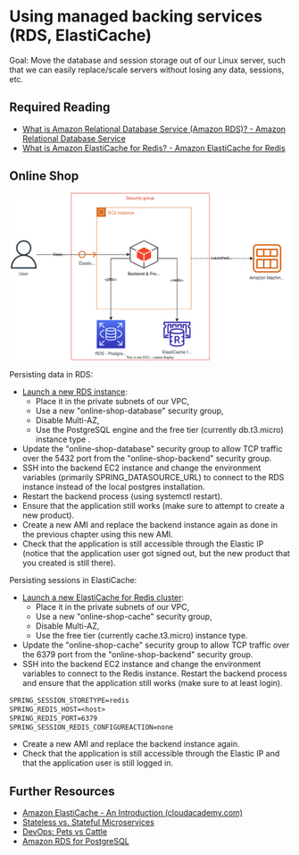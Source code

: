 # Using managed backing services (RDS, ElastiCache)

Goal: Move the database and session storage out of our Linux server, such that we can easily replace/scale servers without losing any data, sessions, etc.

## Required Reading

- [What is Amazon Relational Database Service (Amazon RDS)? - Amazon Relational Database Service](https://docs.aws.amazon.com/AmazonRDS/latest/UserGuide/Welcome.html)
- [What is Amazon ElastiCache for Redis? - Amazon ElastiCache for Redis](https://docs.aws.amazon.com/AmazonElastiCache/latest/red-ug/WhatIs.html)

## Online Shop

![Application Diagram](./diagrams/110.drawio.svg)

Persisting data in RDS:

- [Launch a new RDS instance](https://docs.aws.amazon.com/AmazonRDS/latest/UserGuide/CHAP_Tutorials.WebServerDB.CreateDBInstance.html):
  - Place it in the private subnets of our VPC,
  - Use a new "online-shop-database" security group,
  - Disable Multi-AZ,
  - Use the PostgreSQL engine and the free tier (currently db.t3.micro) instance type .
- Update the "online-shop-database" security group to allow TCP traffic over the 5432 port from the "online-shop-backend" security group.
- SSH into the backend EC2 instance and change the environment variables (primarily SPRING_DATASOURCE_URL) to connect to the RDS instance instead of the local postgres installation. 
- Restart the backend process (using systemctl restart). 
- Ensure that the application still works (make sure to attempt to create a new product).
- Create a new AMI and replace the backend instance again as done in the previous chapter using this new AMI. 
- Check that the application is still accessible through the Elastic IP (notice that the application user got signed out, but the new product that you created is still there).

Persisting sessions in ElastiCache:

- [Launch a new ElastiCache for Redis cluster](https://docs.aws.amazon.com/AmazonElastiCache/latest/red-ug/GettingStarted.CreateCluster.html#Clusters.Create.CON.Redis-gs):
  - Place it in the private subnets of our VPC,
  - Use a new "online-shop-cache" security group,
  - Disable Multi-AZ,
  - Use the free tier (currently cache.t3.micro) instance type.
- Update the "online-shop-cache" security group to allow TCP traffic over the 6379 port from the "online-shop-backend" security group.
- SSH into the backend EC2 instance and change the environment variables to connect to the Redis instance. Restart the backend process and ensure that the application still works (make sure to at least login).

```
SPRING_SESSION_STORETYPE=redis
SPRING_REDIS_HOST=<host>
SPRING_REDIS_PORT=6379
SPRING_SESSION_REDIS_CONFIGUREACTION=none
```

- Create a new AMI and replace the backend instance again. 
- Check that the application is still accessible through the Elastic IP and that the application user is still logged in.

## Further Resources

- [Amazon ElastiCache - An Introduction (cloudacademy.com)](https://cloudacademy.com/blog/amazon-elasticache/)
- [Stateless vs. Stateful Microservices](https://sparkequation.com/2020/11/12/stateless-vs-stateful-microservices-addressing-the-benefits-and-quandaries/)
- [DevOps: Pets vs Cattle](https://iamondemand.com/blog/devops-concepts-pets-vs-cattle/)
- [Amazon RDS for PostgreSQL](https://docs.aws.amazon.com/AmazonRDS/latest/UserGuide/CHAP_PostgreSQL.html#PostgreSQL.Concepts.General.DBVersions)